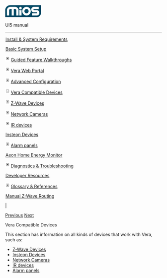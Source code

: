 ![](skins/mios/images/logo.png)

UI5 manual

  
---  
  
![](images/spacer.gif)[Install & System
Requirements](index.html#!docs5/installation_and_system_requirements_en_3lite_all.md)

![](images/spacer.gif)[Basic System Setup ](index.html#!docs5/getting_started_en_3lite_all.md)

![](skins/mios/images/plus.gif)[Guided Feature Walkthroughs
](features_en_3lite_all.html)

![](skins/mios/images/plus.gif)[Vera Web Portal](index.html#!docs5/web_portal_en_3lite_all.md)

![](skins/mios/images/plus.gif)[Advanced
Configuration](index.html#!docs5/advanced_configuration_en_3lite_all.md)

![](skins/mios/images/minus.gif)[Vera Compatible
Devices](index.html#!docs5/supported_hardware_en_3lite_all.md)

![](skins/mios/images/plus.gif)[Z-Wave Devices](index.html#!docs5/zwave_devices_en_3lite_all.md)

![](skins/mios/images/plus.gif)[Network Cameras](index.html#!docs5/ip_camera_en_3lite_all.md)

![](skins/mios/images/plus.gif)[IR devices](index.html#!docs5/infrared_en_3lite_all.md)

![](images/spacer.gif)[Insteon Devices](index.html#!docs5/Insteon_en_3lite_all.md)

![](skins/mios/images/plus.gif)[Alarm panels](index.html#!docs5/alarm_en_3lite_all.md)

![](images/spacer.gif)[Aeon Home Energy Monitor](index.html#!docs5/aeon_en_3lite_all.md)

![](skins/mios/images/plus.gif)[Diagnostics &
Troubleshooting](index.html#!docs5/troubleshooting_en_3lite_all.md)

![](images/spacer.gif)[Developer Resources](index.html#!docs5/developers_en_3lite_all.md)

![](skins/mios/images/plus.gif)[Glossary &
References](index.html#!docs5/reference_en_3lite_all.md)

![](images/spacer.gif)[Manual Z-Wave Routing](index.html#!docs5/ManualRoute_en_3lite_all.md)

|

[Previous](index.html#!docs5/advanced_configuration_en_3lite_all.md)
[Next](index.html#!docs5/zwave_devices_en_3lite_all.md)

Vera Compatible Devices

This section has information on all kinds of devices that work with Vera, such
as:  

  * [Z-Wave Devices](index.html#!docs5/zwave_devices_en_all_all.md)
  * [Insteon Devices](index.html#!docs5/Insteon_en_all_all.md)
  * [Network Cameras](index.html#!docs5/ip_camera_en_all_all.md)
  * [IR devices](index.html#!docs5/infrared_en_all_all.md)
  * [Alarm panels](index.html#!docs5/alarm_en_all_all.md)  

  


